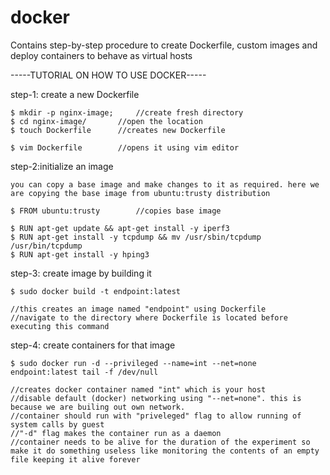 # docker
Contains step-by-step procedure to create Dockerfile, custom images and deploy containers to behave as virtual hosts

-----TUTORIAL ON HOW TO USE DOCKER-----

step-1: create a new Dockerfile
	
	$ mkdir -p nginx-image;  	//create fresh directory
	$ cd nginx-image/  		//open the location
	$ touch Dockerfile		//creates new Dockerfile 
	
	$ vim Dockerfile		//opens it using vim editor
	

step-2:initialize an image 

	you can copy a base image and make changes to it as required. here we are copying the base image from ubuntu:trusty distribution
	
	$ FROM ubuntu:trusty		//copies base image
	
	$ RUN apt-get update && apt-get install -y iperf3
	$ RUN apt-get install -y tcpdump && mv /usr/sbin/tcpdump /usr/bin/tcpdump
	$ RUN apt-get install -y hping3
	

step-3: create image by building it

	$ sudo docker build -t endpoint:latest
	
	//this creates an image named "endpoint" using Dockerfile
	//navigate to the directory where Dockerfile is located before executing this command

step-4: create containers for that image

	$ sudo docker run -d --privileged --name=int --net=none endpoint:latest tail -f /dev/null
	
	//creates docker container named "int" which is your host
	//disable default (docker) networking using "--net=none". this is because we are builing out own network.
	//container should run with "priveleged" flag to allow running of system calls by guest
	//"-d" flag makes the container run as a daemon
	//container needs to be alive for the duration of the experiment so make it do something useless like monitoring the contents of an empty file keeping it alive forever
